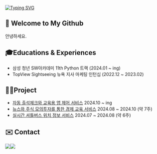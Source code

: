 [![Typing SVG](https://readme-typing-svg.demolab.com?font=Alkatra&weight=500&size=45&duration=7000&pause=3&color=2388d1&center=false&vCenter=false&repeat=true&width=1000&height=100&lines=I'm+Jiwon😁)](https://git.io/typing-svg)

## 👋 Welcome to My Github
안녕하세요.

## 🎓Educations & Experiences
- 삼성 청년 SW아카데미 11th Python 트랙 (2024.01 ~ ing)
- TopView Sightseeing 뉴욕 지사 마케팅 인턴십 (2022.12 ~ 2023.02)
  
## 👨‍💻Project
- [자동 출석체크와 교육용 앱 제어 서비스]() 2024.10 ~ ing
- [뉴스와 주식 모의투자를 통한 경제 교육 서비스](https://github.com/newsAndStock/newStock) 2024.08 ~ 2024.10 (약 7주)
- [실시간 셔틀버스 위치 정보 서비스](https://github.com/whereIsTheBusBUDDY/BUDDY) 2024.07 ~ 2024.08 (약 6주)

## ✉️ Contact 
<div style="display:flex; flex-direction:row;">
    <a href="mailto:z1gram@naver.com">
        <img src="https://img.shields.io/badge/Naver-037C5A?style=flat-square&logo=Naver&logoColor=white"> 
    </a>
      <a href="mailto:stopvvon@gmail.com">
        <img src="https://img.shields.io/badge/Gmail-EA4335?style=flat-square&logo=Gmail&logoColor=white"> 
    </a>
</div>

